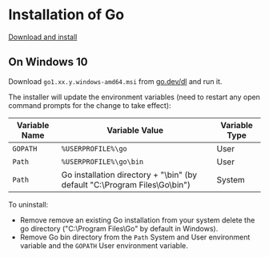 # Installation of Go

[Download and install](https://go.dev/doc/install)

## On Windows 10

Download `go1.xx.y.windows-amd64.msi` from [go.dev/dl](https://go.dev/dl/) and run it.

The installer will update the environment variables (need to restart any open command prompts for the change to take effect):

Variable Name | Variable Value                                                            | Variable Type
--------------|---------------------------------------------------------------------------|--------------
`GOPATH`      | `%USERPROFILE%\go`                                                        | User
`Path`        | `%USERPROFILE%\go\bin`                                                    | User
`Path`        | Go installation directory + "\bin" (by default "C:\Program Files\Go\bin") | System

To uninstall:

- Remove remove an existing Go installation from your system delete the go directory ("C:\Program Files\Go" by default in Windows).
- Remove Go bin directory from the `Path` System and User environment variable and the `GOPATH` User environment variable.
